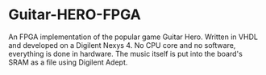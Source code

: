 # Guitar-HERO-FPGA
An FPGA implementation of the popular game Guitar Hero. Written in VHDL and developed on a Digilent Nexys 4.
No CPU core and no software, everything is done in hardware.
The music itself is put into the board's SRAM as a file using Digilent Adept.
